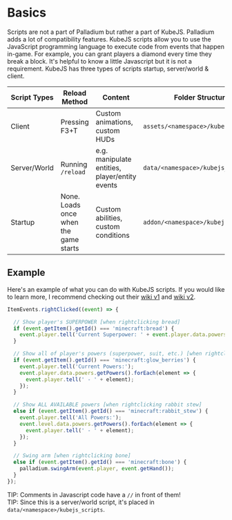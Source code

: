 # Basics

Scripts are not a part of Palladium but rather a part of KubeJS. Palladium adds a lot of compatibility features. KubeJS scripts allow you to use the JavaScript programming language to execute code from events that happen in-game. For example, you can grant players a diamond every time they break a block. It's helpful to know a little Javascript but it is not a requirement. KubeJS has three types of scripts startup, server/world & client.

| Script Types | Reload Method                         | Content                                        | Folder Structure                    |
|--------------|---------------------------------------|------------------------------------------------|-------------------------------------|
| Client       | Pressing F3+T                         | Custom animations, custom HUDs                 | `assets/<namespace>/kubejs_scripts` |
| Server/World | Running `/reload`                     | e.g. manipulate entities, player/entity events | `data/<namespace>/kubejs_scripts`   |
| Startup      | None. Loads once when the game starts | Custom abilities, custom conditions            | `addon/<namespace>/kubejs_scripts`  |

## Example
Here's an example of what you can do with KubeJS scripts. If you would like to learn more, I recommend checking out their [wiki v1](https://mods.latvian.dev/books/kubejs) and [wiki v2](https://kubejs.com/wiki/).
```js
ItemEvents.rightClicked((event) => {

  // Show player's SUPERPOWER [when rightclicking bread]
  if (event.getItem().getId() === 'minecraft:bread') {
    event.player.tell('Current Superpower: ' + event.player.data.powers.getSuperpower());
  }

  // Show all of player's powers (superpower, suit, etc.) [when rightclicking glow berries]
  if (event.getItem().getId() === 'minecraft:glow_berries') {
    event.player.tell('Current Powers:');
    event.player.data.powers.getPowers().forEach(element => {
      event.player.tell(' - ' + element);
    });
  }

  // Show ALL AVAILABLE powers [when rightclicking rabbit stew]
  else if (event.getItem().getId() === 'minecraft:rabbit_stew') {
    event.player.tell('All Powers:');
    event.level.data.powers.getPowers().forEach(element => {
      event.player.tell(' - ' + element);
    });
  }

  // Swing arm [when rightclicking bone]
  else if (event.getItem().getId() === 'minecraft:bone') {
    palladium.swingArm(event.player, event.getHand());
  }
});
```
TIP: Comments in Javascript code have a `//` in front of them!  
TIP: Since this is a server/world script, it's placed in `data/<namespace>/kubejs_scripts`.